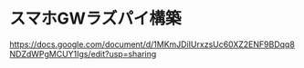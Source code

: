 # スマホGWラズパイ構築
https://docs.google.com/document/d/1MKmJDiIUrxzsUc60XZ2ENF9BDqq8NDZdWPgMCUY1Igs/edit?usp=sharing
